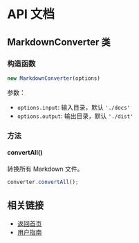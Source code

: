 # API 文档

## MarkdownConverter 类

### 构造函数

```javascript
new MarkdownConverter(options)
```

参数：
- `options.input`: 输入目录，默认 `'./docs'`
- `options.output`: 输出目录，默认 `'./dist'`

### 方法

#### convertAll()

转换所有 Markdown 文件。

```javascript
converter.convertAll();
```

## 相关链接

- [返回首页](index.md)
- [用户指南](guide.md)